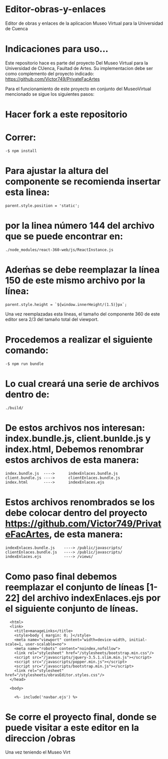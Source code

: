 # Editor-obras-y-enlaces
Editor de obras y enlaces de la aplicacion Museo Virtual para la Universidad de Cuenca

 # Indicaciones para uso...
  Este repositorio hace es parte del proyecto Del Museo Virtual para la Universidad de CUenca, Faultad de Artes.
  Su implementacion debe ser como complemento del proyecto indicado: https://github.com/Victor749/PrivateFacArtes
  
  Para el funcionamiento de este proyecto en conjunto del MuseoVirtual mencionado se sigue los siguientes pasos:
  # Hacer fork a este repositorio
  # Correr:
    -$ npm install
  # Para ajustar la altura del componente se recomienda insertar esta linea:
    parent.style.position = 'static';
  # por la linea número 144 del archivo que se puede encontrar en:
    ./node_modules/react-360-web/js/ReactInstance.js
  # Adeḿas se debe reemplazar la línea 150 de este mismo archivo por la línea:
    parent.style.height = `${window.innerHeight/(1.5)}px`;

  Una vez reemplazadas esta líneas, el tamaño del componente 360 de este editor sera 2/3 del tamaño total del viewport.
  
  # Procedemos a realizar el siguiente comando:
    -$ npm run bundle
   # Lo cual creará una serie de archivos dentro de:
    ./build/
   # De estos archivos nos interesan: index.bundle.js, client.bunlde.js y index.html, Debemos renombrar estos archivos de esta manera: 
    index.bundle.js  ---->      indexEnlaces.bundle.js
    client.bundle.js ---->      clientEnlaces.bundle.js
    index.html       ---->      indexEnlaces.ejs
   # Estos archivos renombrados se los debe colocar dentro del proyecto https://github.com/Victor749/PrivateFacArtes, de esta manera:
    indexEnlaces.bundle.js    ----> /public/javascripts/
    clientEnlaces.bundle.js   ----> /public/javascripts/
    indexEnlaces.ejs          ----> /views/
   # Como paso final debemos reemplazar el conjunto de líneas [1-22] del archivo indexEnlaces.ejs por el siguiente conjunto de líneas.
      <html>
      <link>
        <title>manageLinks</title>
        <style>body { margin: 0; }</style>
        <meta name="viewport" content="width=device-width, initial-scale=1, user-scalable=no">
        <meta name="robots" content="noindex,nofollow">
        <link rel="stylesheet" href="/stylesheets/bootstrap.min.css"/>
        <script src="/javascripts/jquery-3.5.1.slim.min.js"></script>
        <script src="/javascripts/popper.min.js"></script>
        <script src="/javascripts/bootstrap.min.js"></script>
        <link rel="stylesheet" href="/stylesheets/obrasEditor.styles.css"/>
      </head>
      
      <body>

        <%- include('navbar.ejs') %>
   
   # Se corre el proyecto final, donde se puede visitar a este editor en la direccion /obras

    
    
   
    
  
  
  
  Una vez teniendo el Museo Virt
